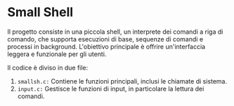# Small Shell

Il progetto consiste in una piccola shell, un interprete dei comandi a riga di comando, che supporta esecuzioni di base, sequenze di comandi e processi in background. L'obiettivo principale è offrire un'interfaccia leggera e funzionale per gli utenti.

Il codice è diviso in due file:

1. `smallsh.c:` Contiene le funzioni principali, inclusi le chiamate di sistema.
2. `input.c:` Gestisce le funzioni di input, in particolare la lettura dei comandi.
